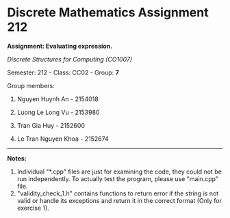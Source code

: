 # Discrete Mathematics Assignment 212

**Assignment: Evaluating expression.**

*Discrete Structures for Computing (CO1007)*
  
Semester: 212 - Class: CC02 - Group: **7**


Group members:
  
  1. Nguyen Huynh An - 2154018
  
  2. Luong Le Long Vu - 2153980
  
  3. Tran Gia Huy - 2152600
  
  4. Le Tran Nguyen Khoa - 2152674

-------------------------------------
**Notes:**

1. Individual "*.cpp" files are just for examining the code, they could not be run independently. To actually test the program, please use "main.cpp" file.
2. "validity_check_1.h" contains functions to return error if the string is not valid or handle its exceptions and return it in the correct format (Only for exercise 1).
